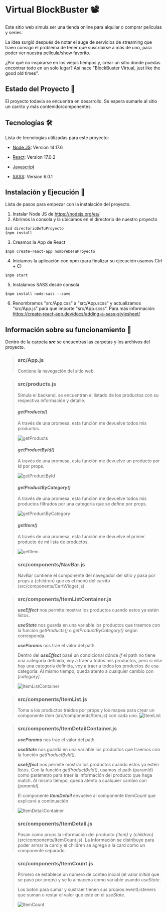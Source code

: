 # Virtual BlockBuster 📽️

Este sitio web simula ser una tienda online para alquilar o comprar películas y series.  

La idea surgió después de notar el auge de servicios de streaming que traen consigo el problema de tener que suscribirse a más de uno, para poder ver nuestra película/show favorito.  

¿Por qué no inspirarse en los viejos tiempos y, crear un sitio donde puedas encontrar todo en un solo lugar? Así nace "BlockBuster Virtual, just like the good old times".
 
## Estado del Proyecto 🚧

El proyecto todavía se encuentra en desarrollo. Se espera sumarle al sitio un carrito y más contenido/componentes.
 
## Tecnologías 🛠️

Lista de tecnologías utilizadas para este proyecto:

- [Node JS](https://nodejs.org/es/): Version 14.17.6

- [React](https://es.reactjs.org/): Version 17.0.2

- [Javascript](https://www.javascript.com/)

- [SASS](https://sass-lang.com/): Version 6.0.1

## Instalación y Ejecución 🚀

Lista de pasos para empezar con la instalación del proyecto.

1. Instalar Node JS de https://nodejs.org/es/
2. Abrimos la consola y la ubicamos en el directorio de nuestro proyecto
```
$cd directorioDeTuProyecto
$npm install
```
3. Creamos la App de React
```
$npm create-react-app nombreDeTuProyecto
```
4. Iniciamos la aplicación con npm (para finalizar su ejecución usamos Ctrl + C)
```
$npm start
```
5. Instalamos SASS desde consola
```
$npm install node-sass --save
```
6. Renombramos "src/App.css" a "src/App.scss" y actualizamos "src/App.js" para que importe "src/App.scss". Para más información: https://create-react-app.dev/docs/adding-a-sass-stylesheet/

## Información sobre su funcionamiento 🍿

Dentro de la carpeta ***src*** se encuentras las carpetas y los archivos del proyecto.

> ### src/App.js
> Contiene la navegación del sitio web. 

> ### src/products.js
> Simula el backend, se encuentran el listado de los productos con su respectiva información y detalle.
> 
> #### ***getProducts()***
> 
> A través de una promesa, esta función me devuelve todos mis productos.
> 
> ![getProducts](http://imgfz.com/i/zKQC8lO.png)
>
> #### ***getProductById()***
>
> A través de una promesa, esta función me devuelve un producto por Id por props.
> 
> ![getProductById](http://imgfz.com/i/Z2xy7tg.png)
> 
> #### ***getProductByCategory()***
> 
> A través de una promesa, esta función me devuelve todos mis productos filtrados por una categoría que se define por props.
> 
> ![getProductByCategory](http://imgfz.com/i/my28oMJ.png)
>
> #### ***getItem()***
> 
> A través de una promesa, esta función me devuelve el primer producto de mi lista de productos.
> 
> ![getItem](http://imgfz.com/i/PhkQ1t3.png)

> ### src/components/NavBar.js
> NavBar contiene el componente del navegador del sitio y pasa por props a {children} que es el menú del carrito (src/components/CartWidget.js)

> ### src/components/ItemListContainer.js
> ***useEffect*** nos permite mostrar los productos cuando estos ya estén listos.
> 
> ***useState*** nos guarda en una variable los productos que traemos con la función *getProducts()* o *getProductByCategory()* según corresponda.
> 
> ***useParams*** nos trae el valor del path.
> 
> Dentro del ***useEffect*** pasé un condicional dónde *if* el path no tiene una categoría definida, voy a traer a todos mis productos, pero si *else* hay una categoría definida, voy a traer a todos los productos de esa categoría. Al mismo tiempo, queda atento a cualquier cambio con *[category]*.
>
>![ItemListContainer](http://imgfz.com/i/dyQw06U.png)

> ### src/components/ItemList.js
> Toma a los productos traidos por props y los mapea para crear un componente *Item* (src/components/Item.js) con cada uno.
>![ItemList](http://imgfz.com/i/Df62toE.png) 

> ### src/components/ItemDetailContainer.js
> ***useParams*** nos trae el valor del path.
> 
> ***useState*** nos guarda en una variable los productos que traemos con la función *getProductById()*.
>
> ***useEffect*** nos permite mostrar los productos cuando estos ya estén listos. Con la función *getProductById()*, usamos el path (paramId) como parámetro para traer la información del producto que haga match. Al mismo tiempo, queda atento a cualquier cambio con *[paramId]*.
>
> El componente ***ItemDetail*** envuelve al componente *ItemCount* que explicaré a continuación.
> 
>![ItemDetailContainer](http://imgfz.com/i/4jdVlOq.png) 

> ### src/components/ItemDetail.js
> Pasan como props la información del producto *{item}* y *{children}* (src/components/ItemCount.js). La información se distribuye para poder armar la card y el children se agrega a la card como un componente separado.

> ### src/components/ItemCount.js
> Primero se establece un número de conteo inicial (el valor *initial* que se pasó por props) y se lo almacena como variable usando *useState*.
>
> Los botón para sumar y sustraer tienen sus propios eventListeners que suman o restar el valor que este en el *useState*.
>
> ![ItemCount](http://imgfz.com/i/Rxase4w.png)
